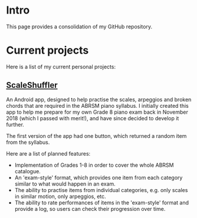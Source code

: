 # Intro

This page provides a consolidation of my GitHub repository.

# Current projects

Here is a list of my current personal projects:

## [ScaleShuffler](https://github.com/ryanj92/ScaleShuffler)

An Android app, designed to help practise the scales, arpeggios and broken chords that are required in the ABRSM piano syllabus. I initially created this app to help me prepare for my own Grade 8 piano exam back in November 2018 (which I passed with merit!), and have since decided to develop it further. 

The first version of the app had one button, which returned a random item from the syllabus.

Here are a list of planned features:

- Implementation of Grades 1-8 in order to cover the whole ABRSM catalogue.
- An 'exam-style' format, which provides one item from each category similar to what would happen in an exam.
- The ability to practise items from individual categories, e.g. only scales in similar motion, only arpeggios, etc.
- The ability to rate performances of items in the 'exam-style' format and provide a log, so users can check their progression over time.
